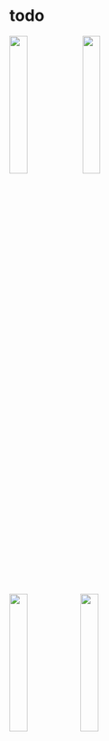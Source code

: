 # todo

<img src="https://user-images.githubusercontent.com/43213197/93333240-a8189480-f840-11ea-861c-11e31bd8259f.png"  width = 25%> <img src="https://user-images.githubusercontent.com/43213197/93333265-b23a9300-f840-11ea-92bd-a744ff2856c1.png"  width = 25%>

<img src="https://user-images.githubusercontent.com/43213197/93333285-b797dd80-f840-11ea-80b3-b5b0bdf26fbf.png"  width = 25%><img src="https://user-images.githubusercontent.com/43213197/93333292-b9fa3780-f840-11ea-8a73-ab2e5a41017e.png"  width = 25%>
